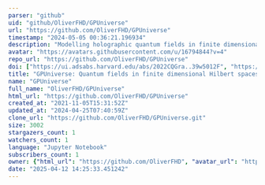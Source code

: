 ```yaml
---
parser: "github"
uid: "github/OliverFHD/GPUniverse"
url: "https://github.com/OliverFHD/GPUniverse"
timestamp: "2024-05-05 00:36:21.196934"
description: "Modelling holographic quantum fields in finite dimensional Hilbert spaces with Generalised Pauli Operators (GPOs) and overlapping degrees of freedom. Also: simulate overlapping qubits with GPUs."
avatar: "https://avatars.githubusercontent.com/u/16794844?v=4"
repo_url: "https://github.com/OliverFHD/GPUniverse"
doi: ["https://ui.adsabs.harvard.edu/abs/2022CQGra..39w5012F", "https://ui.adsabs.harvard.edu/abs/2024ascl.soft04018F/abstract"]
title: "GPUniverse: Quantum fields in finite dimensional Hilbert spaces modeler"
name: "GPUniverse"
full_name: "OliverFHD/GPUniverse"
html_url: "https://github.com/OliverFHD/GPUniverse"
created_at: "2021-11-05T15:31:52Z"
updated_at: "2024-04-25T07:40:59Z"
clone_url: "https://github.com/OliverFHD/GPUniverse.git"
size: 3002
stargazers_count: 1
watchers_count: 1
language: "Jupyter Notebook"
subscribers_count: 1
owner: {"html_url": "https://github.com/OliverFHD", "avatar_url": "https://avatars.githubusercontent.com/u/16794844?v=4", "login": "OliverFHD", "type": "User"}
date: "2025-04-12 14:25:33.451242"
---
```

